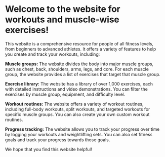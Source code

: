 # Welcome to the website for workouts and muscle-wise exercises!

This website is a comprehensive resource for people of all fitness levels, from beginners to advanced athletes. It offers a variety of features to help you create and track your workouts, including:

**Muscle groups:** The website divides the body into major muscle groups, such as chest, back, shoulders, arms, legs, and core. For each muscle group, the website provides a list of exercises that target that muscle group.

**Exercise library:** The website has a library of over 1,000 exercises, each with detailed instructions and video demonstrations. You can filter the exercises by muscle group, equipment, and difficulty level.

**Workout routines:** The website offers a variety of workout routines, including full-body workouts, split workouts, and targeted workouts for specific muscle groups. You can also create your own custom workout routines.

**Progress tracking:** The website allows you to track your progress over time by logging your workouts and weightlifting sets. You can also set fitness goals and track your progress towards those goals.

We hope that you find this website helpful!
